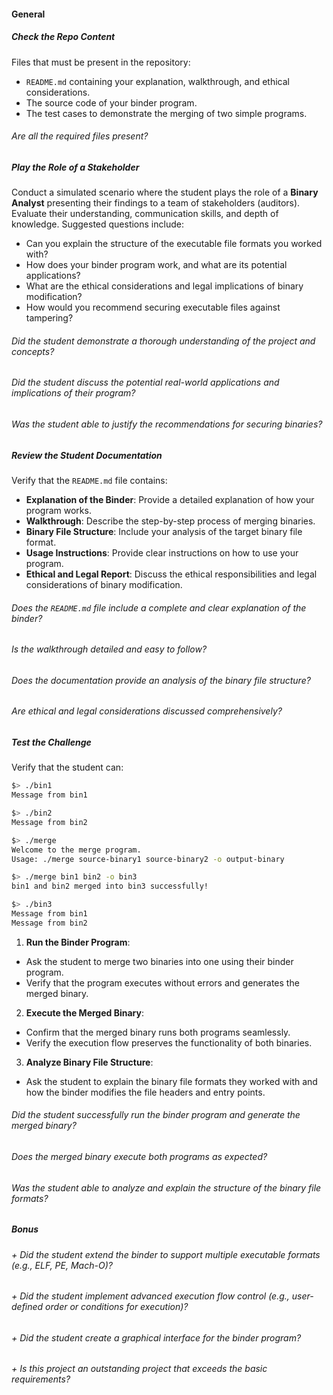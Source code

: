#### General

##### Check the Repo Content

Files that must be present in the repository:

- `README.md` containing your explanation, walkthrough, and ethical considerations.
- The source code of your binder program.
- The test cases to demonstrate the merging of two simple programs.

###### Are all the required files present?

##### Play the Role of a Stakeholder

Conduct a simulated scenario where the student plays the role of a **Binary Analyst** presenting their findings to a team of stakeholders (auditors). Evaluate their understanding, communication skills, and depth of knowledge. Suggested questions include:

- Can you explain the structure of the executable file formats you worked with?
- How does your binder program work, and what are its potential applications?
- What are the ethical considerations and legal implications of binary modification?
- How would you recommend securing executable files against tampering?

###### Did the student demonstrate a thorough understanding of the project and concepts?

###### Did the student discuss the potential real-world applications and implications of their program?

###### Was the student able to justify the recommendations for securing binaries?

##### Review the Student Documentation

Verify that the `README.md` file contains:

- **Explanation of the Binder**: Provide a detailed explanation of how your program works.
- **Walkthrough**: Describe the step-by-step process of merging binaries.
- **Binary File Structure**: Include your analysis of the target binary file format.
- **Usage Instructions**: Provide clear instructions on how to use your program.
- **Ethical and Legal Report**: Discuss the ethical responsibilities and legal considerations of binary modification.

###### Does the `README.md` file include a complete and clear explanation of the binder?

###### Is the walkthrough detailed and easy to follow?

###### Does the documentation provide an analysis of the binary file structure?

###### Are ethical and legal considerations discussed comprehensively?

##### Test the Challenge

Verify that the student can:

```sh
$> ./bin1
Message from bin1

$> ./bin2
Message from bin2

$> ./merge
Welcome to the merge program.
Usage: ./merge source-binary1 source-binary2 -o output-binary

$> ./merge bin1 bin2 -o bin3
bin1 and bin2 merged into bin3 successfully!

$> ./bin3
Message from bin1
Message from bin2
```

1. **Run the Binder Program**:

- Ask the student to merge two binaries into one using their binder program.
- Verify that the program executes without errors and generates the merged binary.

2. **Execute the Merged Binary**:

- Confirm that the merged binary runs both programs seamlessly.
- Verify the execution flow preserves the functionality of both binaries.

3. **Analyze Binary File Structure**:

- Ask the student to explain the binary file formats they worked with and how the binder modifies the file headers and entry points.

###### Did the student successfully run the binder program and generate the merged binary?

###### Does the merged binary execute both programs as expected?

###### Was the student able to analyze and explain the structure of the binary file formats?

##### Bonus

###### + Did the student extend the binder to support multiple executable formats (e.g., ELF, PE, Mach-O)?

###### + Did the student implement advanced execution flow control (e.g., user-defined order or conditions for execution)?

###### + Did the student create a graphical interface for the binder program?

###### + Is this project an outstanding project that exceeds the basic requirements?
